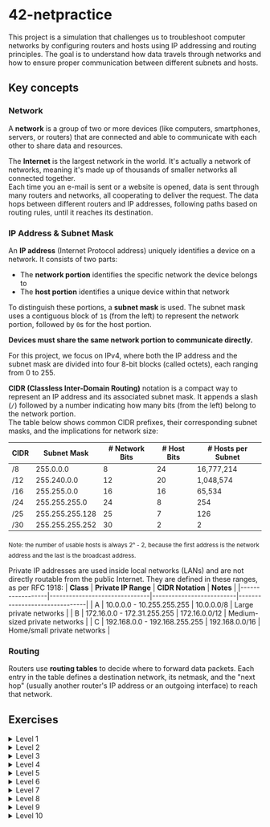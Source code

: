 # 42-netpractice
This project is a simulation that challenges us to troubleshoot computer networks by configuring routers and hosts using IP addressing and routing principles. The goal is to understand how data travels through networks and how to ensure proper communication between different subnets and hosts.

## Key concepts
### Network
A **network** is a group of two or more devices (like computers, smartphones, servers, or routers) that are connected and able to communicate with each other to share data and resources.

The **Internet** is the largest network in the world. It's actually a network of networks, meaning it's made up of thousands of smaller networks all connected together.<br>
Each time you an e-mail is sent or a website is opened, data is sent through many routers and networks, all cooperating to deliver the request. The data hops between different routers and IP addresses, following paths based on routing rules, until it reaches its destination.

### IP Address & Subnet Mask
An **IP address** (Internet Protocol address) uniquely identifies a device on a network. It consists of two parts:
* The **network portion** identifies the specific network the device belongs to
* The **host portion** identifies a unique device within that network

To distinguish these portions, a **subnet mask** is used. The subnet mask uses a contiguous block of `1`s (from the left) to represent the network portion, followed by `0`s for the host portion.

**Devices must share the same network portion to communicate directly.**

For this project, we focus on IPv4, where both the IP address and the subnet mask are divided into four 8-bit blocks (called octets), each ranging from 0 to 255.

**CIDR (Classless Inter-Domain Routing)** notation is a compact way to represent an IP address and its associated subnet mask. It appends a slash (`/`) followed by a number indicating how many bits (from the left) belong to the network portion.<br>
The table below shows common CIDR prefixes, their corresponding subnet masks, and the implications for network size:

| **CIDR** | **Subnet Mask** | **# Network Bits** | **# Host Bits** | **# Hosts per Subnet** |
| -------- | --------------- | ------------------ | --------------- | ---------------------- |
| /8       | 255.0.0.0       | 8                  | 24              | 16,777,214             |
| /12      | 255.240.0.0     | 12                 | 20              | 1,048,574              |
| /16      | 255.255.0.0     | 16                 | 16              | 65,534                 |
| /24      | 255.255.255.0   | 24                 | 8               | 254                    |
| /25      | 255.255.255.128 | 25                 | 7               | 126                    |
| /30      | 255.255.255.252 | 30                 | 2               | 2                      |

<sub>Note: the number of usable hosts is always 2ⁿ - 2, because the first address is the network address and the last is the broadcast address.</sub>



Private IP addresses are used inside local networks (LANs) and are not directly routable from the public Internet. They are defined in these ranges, as per RFC 1918:
| **Class**        | **Private IP Range**          | **CIDR Notation**        | **Notes**                     |
|------------------|-------------------------------|--------------------------|-------------------------------|
| A                | 10.0.0.0 - 10.255.255.255     | 10.0.0.0/8               | Large private networks        |
| B                | 172.16.0.0 - 172.31.255.255   | 172.16.0.0/12            | Medium-sized private networks |
| C                | 192.168.0.0 - 192.168.255.255 | 192.168.0.0/16           | Home/small private networks   |


### Routing
Routers use **routing tables** to decide where to forward data packets. Each entry in the table defines a destination network, its netmask, and the "next hop" (usually another router's IP address or an outgoing interface) to reach that network.


## Exercises
<details>
  <summary>Level 1</summary>
  <br>
  
<p align="center">
  <img src="img/level1.png"><br />
</p>

</details>

<details>
  <summary>Level 2</summary>
  <br>
  
<p align="center">
  <img src="img/level2.png"><br />
</p>

</details>

<details>
  <summary>Level 3</summary>
  <br>
  
<p align="center">
  <img src="img/level3.png"><br />
</p>

</details>

<details>
  <summary>Level 4</summary>
  <br>
  
<p align="center">
  <img src="img/level4.png"><br />
</p>

</details>

<details>
  <summary>Level 5</summary>
  <br>
  
<p align="center">
  <img src="img/level5.png"><br />
</p>

</details>

<details>
  <summary>Level 6</summary>
  <br>
  
<p align="center">
  <img src="img/level6.png"><br />
</p>

</details>

<details>
  <summary>Level 7</summary>
  <br>
  
<p align="center">
  <img src="img/level7.png"><br />
</p>

</details>

<details>
  <summary>Level 8</summary>
  <br>
  
<p align="center">
  <img src="img/level8.png"><br />
</p>

</details>

<details>
  <summary>Level 9</summary>
  <br>
  
<p align="center">
  <img src="img/level9.png"><br />
</p>

</details>

<details>
  <summary>Level 10</summary>
  <br>
  
<p align="center">
  <img src="img/level10.png"><br />
</p>

</details>
